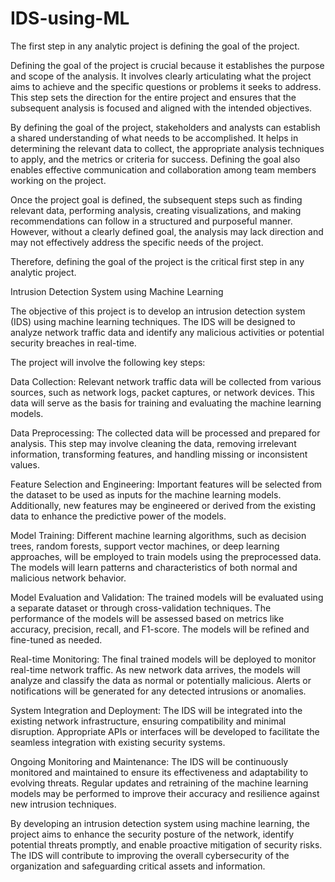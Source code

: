 # IDS-using-ML


The first step in any analytic project is defining the goal of the project.

Defining the goal of the project is crucial because it establishes the purpose and scope of the analysis. It involves clearly articulating what the project aims to achieve and the specific questions or problems it seeks to address. This step sets the direction for the entire project and ensures that the subsequent analysis is focused and aligned with the intended objectives.

By defining the goal of the project, stakeholders and analysts can establish a shared understanding of what needs to be accomplished. It helps in determining the relevant data to collect, the appropriate analysis techniques to apply, and the metrics or criteria for success. Defining the goal also enables effective communication and collaboration among team members working on the project.

Once the project goal is defined, the subsequent steps such as finding relevant data, performing analysis, creating visualizations, and making recommendations can follow in a structured and purposeful manner. However, without a clearly defined goal, the analysis may lack direction and may not effectively address the specific needs of the project.

Therefore, defining the goal of the project is the critical first step in any analytic project.



Intrusion Detection System using Machine Learning

The objective of this project is to develop an intrusion detection system (IDS) using machine learning techniques. The IDS will be designed to analyze network traffic data and identify any malicious activities or potential security breaches in real-time.

The project will involve the following key steps:

Data Collection: Relevant network traffic data will be collected from various sources, such as network logs, packet captures, or network devices. This data will serve as the basis for training and evaluating the machine learning models.

Data Preprocessing: The collected data will be processed and prepared for analysis. This step may involve cleaning the data, removing irrelevant information, transforming features, and handling missing or inconsistent values.

Feature Selection and Engineering: Important features will be selected from the dataset to be used as inputs for the machine learning models. Additionally, new features may be engineered or derived from the existing data to enhance the predictive power of the models.

Model Training: Different machine learning algorithms, such as decision trees, random forests, support vector machines, or deep learning approaches, will be employed to train models using the preprocessed data. The models will learn patterns and characteristics of both normal and malicious network behavior.

Model Evaluation and Validation: The trained models will be evaluated using a separate dataset or through cross-validation techniques. The performance of the models will be assessed based on metrics like accuracy, precision, recall, and F1-score. The models will be refined and fine-tuned as needed.

Real-time Monitoring: The final trained models will be deployed to monitor real-time network traffic. As new network data arrives, the models will analyze and classify the data as normal or potentially malicious. Alerts or notifications will be generated for any detected intrusions or anomalies.

System Integration and Deployment: The IDS will be integrated into the existing network infrastructure, ensuring compatibility and minimal disruption. Appropriate APIs or interfaces will be developed to facilitate the seamless integration with existing security systems.

Ongoing Monitoring and Maintenance: The IDS will be continuously monitored and maintained to ensure its effectiveness and adaptability to evolving threats. Regular updates and retraining of the machine learning models may be performed to improve their accuracy and resilience against new intrusion techniques.

By developing an intrusion detection system using machine learning, the project aims to enhance the security posture of the network, identify potential threats promptly, and enable proactive mitigation of security risks. The IDS will contribute to improving the overall cybersecurity of the organization and safeguarding critical assets and information.
